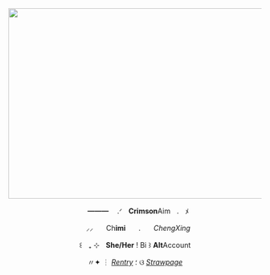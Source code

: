 <div align="center">
  
<img src="https://64.media.tumblr.com/fd292a4fa6ba024566080175e14fbf7c/8c825dec8c8ac081-42/s1280x1920/dca3e118e32aeaa763d9e52a2c640709ab9ed51d.gifv" width="520" height="380" />


ㅤ━━━ㅤ .ᐟㅤ**Crimson**Aimㅤ.ㅤﾒ 

ㅤ⸝⸝ㅤㅤCh**imi**ㅤㅤ.ㅤㅤ*ChengXing*

꒰ㅤ₊ ⊹ㅤ**She/Her**  !  Bi ꒱ **Alt**Account



 〃✦ ┆ [*Rentry*](https://rentry.co/exploshrimp) ؛ ଓ [*Strawpage*](https://exploshrimp.straw.page/)
